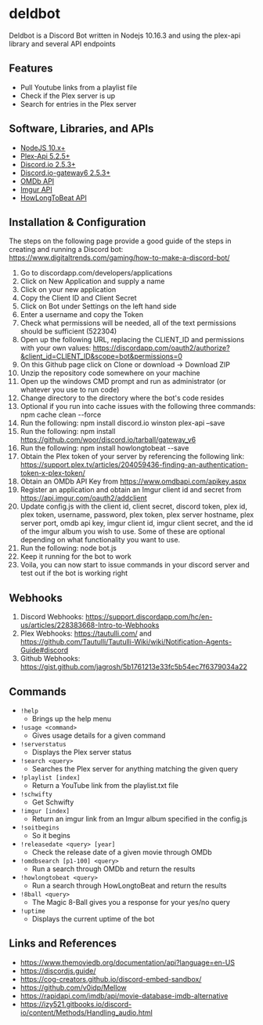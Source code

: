 # deldbot

Deldbot is a Discord Bot written in Nodejs 10.16.3 and using the plex-api library and several API endpoints

## Features

* Pull Youtube links from a playlist file
* Check if the Plex server is up
* Search for entries in the Plex server

## Software, Libraries, and APIs

* [NodeJS 10.x+](https://nodejs.org/en/download/)
* [Plex-Api 5.2.5+](https://www.npmjs.com/package/plex-api/)
* [Discord.io 2.5.3+](https://izy521.gitbooks.io/discord-io/content/)
* [Discord.io-gateway6 2.5.3+](https://www.npmjs.com/package/discord.io/)
* [OMDb API](https://www.omdbapi.com/)
* [Imgur API](https://api.imgur.com/)
* [HowLongToBeat API](https://www.npmjs.com/package/howlongtobeat/)

## Installation & Configuration

The steps on the following page provide a good guide of the steps in creating and running a Discord bot: https://www.digitaltrends.com/gaming/how-to-make-a-discord-bot/

1. Go to discordapp.com/developers/applications
1. Click on New Application and supply a name
1. Click on your new application 
1. Copy the Client ID and Client Secret
1. Click on Bot under Settings on the left hand side
1. Enter a username and copy the Token
1. Check what permissions will be needed, all of the text permissions should be sufficient (522304)
1. Open up the following URL, replacing the CLIENT_ID and permissions with your own values: https://discordapp.com/oauth2/authorize?&client_id=CLIENT_ID&scope=bot&permissions=0
1. On this Github page click on Clone or download -> Download ZIP
1. Unzip the repository code somewhere on your machine
1. Open up the windows CMD prompt and run as administrator  (or whatever you use to run code)
1. Change directory to the directory where the bot's code resides
1. Optional if you run into cache issues with the following three commands: npm cache clean --force
1. Run the following: npm install discord.io winston plex-api –save
1. Run the following: npm install https://github.com/woor/discord.io/tarball/gateway_v6
1. Run the following: npm install howlongtobeat --save
1. Obtain the Plex token of your server by referencing the following link: https://support.plex.tv/articles/204059436-finding-an-authentication-token-x-plex-token/
1. Obtain an OMDb API Key from https://www.omdbapi.com/apikey.aspx
1. Register an application and obtain an Imgur client id and secret from https://api.imgur.com/oauth2/addclient
1. Update config.js with the client id, client secret, discord token, plex id, plex token, username, password, plex token, plex server hostname, plex server port, omdb api key, imgur client id, imgur client secret, and the id of the imgur album you wish to use. Some of these are optional depending on what functionality you want to use.
1. Run the following: node bot.js
1. Keep it running for the bot to work
1. Voila, you can now start to issue commands in your discord server and test out if the bot is working right

## Webhooks

1. Discord Webhooks: https://support.discordapp.com/hc/en-us/articles/228383668-Intro-to-Webhooks
1. Plex Webhooks: https://tautulli.com/ and https://github.com/Tautulli/Tautulli-Wiki/wiki/Notification-Agents-Guide#discord
1. Github Webhooks: https://gist.github.com/jagrosh/5b1761213e33fc5b54ec7f6379034a22

## Commands

* `!help`
    * Brings up the help menu
* `!usage <command>`
    * Gives usage details for a given command
* `!serverstatus`
    * Displays the Plex server status
* `!search <query>`
    * Searches the Plex server for anything matching the given query
* `!playlist [index]`
    * Return a YouTube link from the playlist.txt file
* `!schwifty`
    * Get Schwifty
* `!imgur [index]`
    * Return an imgur link from an Imgur album specified in the config.js
* `!soitbegins`
    * So it begins
* `!releasedate <query> [year]`
    * Check the release date of a given movie through OMDb
* `!omdbsearch [p1-100] <query>`
    * Run a search through OMDb and return the results
* `!howlongtobeat <query>`
    * Run a search through HowLongtoBeat and return the results
* `!8ball <query>`
    * The Magic 8-Ball gives you a response for your yes/no query
* `!uptime`
    * Displays the current uptime of the bot

## Links and References

* https://www.themoviedb.org/documentation/api?language=en-US
* https://discordjs.guide/
* https://cog-creators.github.io/discord-embed-sandbox/
* https://github.com/v0idp/Mellow
* https://rapidapi.com/imdb/api/movie-database-imdb-alternative
* https://izy521.gitbooks.io/discord-io/content/Methods/Handling_audio.html
